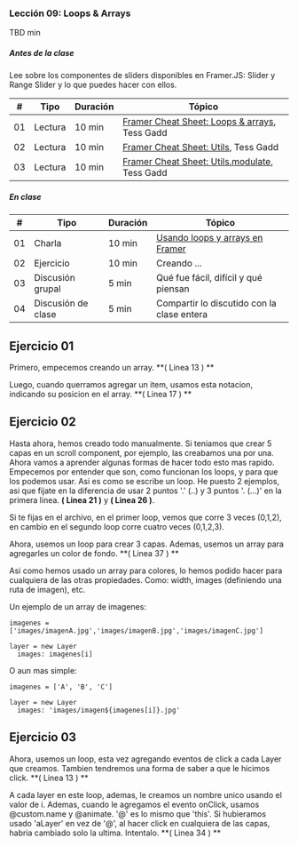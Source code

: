 ### Lección 09: Loops & Arrays

TBD min

##### Antes de la clase

Lee sobre los componentes de sliders disponibles en Framer.JS: Slider y Range Slider y lo que puedes hacer con ellos.

| # | Tipo | Duración | Tópico
| - | ---- | -------- | ------
| 01 | Lectura | 10 min | [Framer Cheat Sheet: Loops & arrays](https://blog.framer.com/framer-cheat-sheet-loops-arrays-5155b216413c?source=user_profile---------4----------------), Tess Gadd
| 02 | Lectura | 10 min | [Framer Cheat Sheet: Utils](https://medium.com/the-school-of-do/framer-cheatsheet-the-versatility-of-utils-bed26e1614e2), Tess Gadd
| 03 | Lectura | 10 min | [Framer Cheat Sheet: Utils.modulate](https://medium.com/the-school-of-do/framer-cheat-sheets-utils-modulate-b88e359fdcc6), Tess Gadd


##### En clase

| # | Tipo | Duración | Tópico
| - | ---- | -------- | ------
| 01 | Charla | 10 min | [Usando loops y arrays en Framer](#)
| 02 | Ejercicio | 10 min | Creando ...
| 03 | Discusión grupal | 5 min | Qué fue fácil, difícil y qué piensan
| 04 | Discusión de clase | 5 min | Compartir lo discutido con la clase entera

## Ejercicio 01

Primero, empecemos creando un array. **( Linea 13 ) **

Luego, cuando querramos agregar un item, usamos esta notacion, indicando su posicion en el array. **( Linea 17 ) **

## Ejercicio 02

Hasta ahora, hemos creado todo manualmente. Si teniamos que crear 5 capas en un scroll component, por ejemplo, las creabamos una por una. Ahora vamos a aprender algunas formas de hacer todo esto mas rapido. Empecemos por entender que son, como funcionan los loops, y para que los podemos usar. Asi es como se escribe un loop. He puesto 2 ejemplos, asi que fijate en la diferencia de usar 2 puntos '.' (..) y 3 puntos '. (...)' en la primera linea. **( Linea 21 )** y **( Linea 26 )**.

Si te fijas en el archivo, en el primer loop, vemos que corre 3 veces (0,1,2), en cambio en el segundo loop corre cuatro veces (0,1,2,3).

Ahora, usemos un loop para crear 3 capas. Ademas, usemos un array para agregarles un color de fondo. **( Linea 37 ) **

Asi como hemos usado un array para colores, lo hemos podido hacer para cualquiera de las otras propiedades. Como: width, images (definiendo una ruta de imagen), etc.

Un ejemplo de un array de imagenes:

```
imagenes = ['images/imagenA.jpg','images/imagenB.jpg','images/imagenC.jpg']

layer = new Layer
  images: imagenes[i]
```

O aun mas simple:
```
imagenes = ['A', 'B', 'C']

layer = new Layer
  images: 'images/imagen${imagenes[i]}.jpg'
```

## Ejercicio 03

Ahora, usemos un loop, esta vez agregando eventos de click a cada Layer que creamos. Tambien tendremos una forma de saber a que le hicimos click. **( Linea 13 ) **

A cada layer en este loop, ademas, le creamos un nombre unico usando el valor de i. Ademas, cuando le agregamos el evento onClick, usamos @custom.name y @animate. '@' es lo mismo que 'this'. Si hubieramos usado 'aLayer' en vez de '@', al hacer click en cualquiera de las capas, habria cambiado solo la ultima. Intentalo. **( Linea 34 ) **
